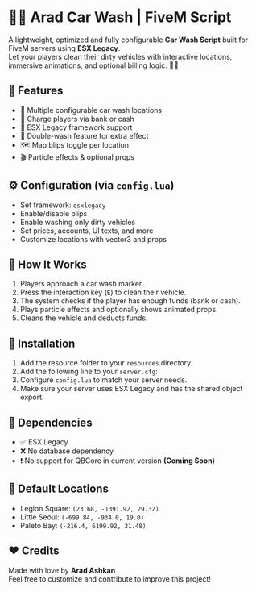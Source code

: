 # 🚗✨ Arad Car Wash | FiveM Script

A lightweight, optimized and fully configurable **Car Wash Script** built for FiveM servers using **ESX Legacy**.  
Let your players clean their dirty vehicles with interactive locations, immersive animations, and optional billing logic. 💸🧽

## 🔧 Features
- 🧼 Multiple configurable car wash locations
- 💸 Charge players via bank or cash
- 🧠 ESX Legacy framework support
- 🚗 Double-wash feature for extra effect
- 🗺️ Map blips toggle per location
- 🎬 Particle effects & optional props

## ⚙️ Configuration (via `config.lua`)
- Set framework: `esxlegacy`
- Enable/disable blips
- Enable washing only dirty vehicles
- Set prices, accounts, UI texts, and more
- Customize locations with vector3 and props

## 🧪 How It Works
1. Players approach a car wash marker.
2. Press the interaction key (`E`) to clean their vehicle.
3. The system checks if the player has enough funds (bank or cash).
4. Plays particle effects and optionally shows animated props.
5. Cleans the vehicle and deducts funds.

## 📂 Installation
1. Add the resource folder to your `resources` directory.
2. Add the following line to your `server.cfg`:
3. Configure `config.lua` to match your server needs.
4. Make sure your server uses ESX Legacy and has the shared object export.

## 🧠 Dependencies
- ✅ ESX Legacy  
- ❌ No database dependency  
- ❗ No support for QBCore in current version **(Coming Soon)**

## 📍 Default Locations
- Legion Square: `(23.68, -1391.92, 29.32)`
- Little Seoul: `(-699.84, -934.0, 19.0)`
- Paleto Bay: `(-216.4, 6199.92, 31.48)`

## ❤️ Credits
Made with love by **Arad Ashkan**  
Feel free to customize and contribute to improve this project!
